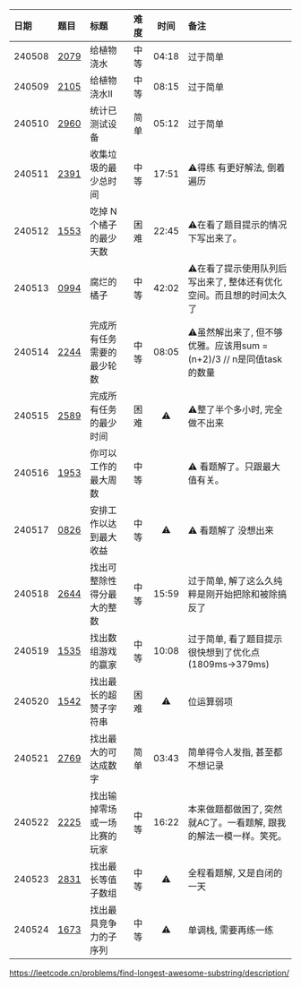 | 日期     | 题目           | 标题             | 难度 |  时间   | 备注                                              |
|:-------|:-------------|:---------------|:---|:-----:|:------------------------------------------------|
| 240508 | [2079][2079] | 给植物浇水          | 中等 | 04:18 | 过于简单                                            |
| 240509 | [2105][2105] | 给植物浇水II        | 中等 | 08:15 | 过于简单                                            |
| 240510 | [2960][2960] | 统计已测试设备        | 简单 | 05:12 | 过于简单                                            |
| 240511 | [2391][2391] | 收集垃圾的最少总时间     | 中等 | 17:51 | ⚠️得练 有更好解法, 倒着遍历                                |
| 240512 | [1553][1553] | 吃掉 N 个橘子的最少天数  | 困难 | 22:45 | ⚠️在看了题目提示的情况下写出来了。                              |
| 240513 | [0994][0994] | 腐烂的橘子          | 中等 | 42:02 | ⚠️在看了提示使用队列后写出来了, 整体还有优化空间。而且想的时间太久了            |
| 240514 | [2244][2244] | 完成所有任务需要的最少轮数  | 中等 | 08:05 | ⚠️虽然解出来了, 但不够优雅。应该用sum = (n+2)/3 // n是同值task的数量 |
| 240515 | [2589][2589] | 完成所有任务的最少时间    | 困难 |  ⚠️   | ⚠️整了半个多小时, 完全做不出来                               |
| 240516 | [1953][1953] | 你可以工作的最大周数     | 中等 |       | ⚠️ 看题解了。只跟最大值有关。                                |
| 240517 | [0826][0826] | 安排工作以达到最大收益    | 中等 |  ⚠️   | ⚠️ 看题解了 没想出来                                    |
| 240518 | [2644][2644] | 找出可整除性得分最大的整数  | 中等 | 15:59 | 过于简单, 解了这么久纯粹是刚开始把除和被除搞反了                       |
| 240519 | [1535][1535] | 找出数组游戏的赢家      | 中等 | 10:08 | 过于简单, 看了题目提示很快想到了优化点(1809ms->379ms)             |
| 240520 | [1542][1542] | 找出最长的超赞子字符串    | 困难 |  ⚠️   | 位运算弱项                                           |
| 240521 | [2769][2769] | 找出最大的可达成数字     | 简单 | 03:43 | 简单得令人发指, 甚至都不想记录                                |
| 240522 | [2225][2225] | 找出输掉零场或一场比赛的玩家 | 中等 | 16:22 | 本来做题都做困了, 突然就AC了。一看题解, 跟我的解法一模一样。笑死。            |
| 240523 | [2831][2831] | 找出最长等值子数组      | 中等 |  ⚠️   | 全程看题解, 又是自闭的一天                                  |
| 240524 | [1673][1673] | 找出最具竞争力的子序列    | 中等 |  ⚠️   | 单调栈, 需要再练一练                                     |

https://leetcode.cn/problems/find-longest-awesome-substring/description/

[0826]: https://leetcode.cn/problems/most-profit-assigning-work/description/

[0994]: https://leetcode.cn/problems/rotting-oranges/description/?envType=daily-question&envId=2024-05-13

[1535]: https://leetcode.cn/problems/find-the-winner-of-an-array-game/description

[1542]: https://leetcode.cn/problems/find-longest-awesome-substring/description/

[1553]: https://leetcode.cn/problems/minimum-number-of-days-to-eat-n-oranges/description

[1673]: https://leetcode.cn/problems/find-the-most-competitive-subsequence/description/

[1953]: https://leetcode.cn/problems/maximum-number-of-weeks-for-which-you-can-work/description/

[2079]: https://leetcode.cn/problems/watering-plants/description/

[2105]: https://leetcode.cn/problems/watering-plants-ii/description

[2225]: https://leetcode.cn/problems/find-players-with-zero-or-one-losses/description/

[2244]: https://leetcode.cn/problems/minimum-rounds-to-complete-all-tasks/description/

[2391]: https://leetcode.cn/problems/minimum-amount-of-time-to-collect-garbage/

[2589]: https://leetcode.cn/problems/minimum-time-to-complete-all-tasks/description/

[2644]: https://leetcode.cn/problems/find-the-maximum-divisibility-score/description/

[2769]: https://leetcode.cn/problems/find-the-maximum-achievable-number/description

[2960]: https://leetcode.cn/problems/count-tested-devices-after-test-operations/description/

[2831]: https://leetcode.cn/problems/find-the-longest-equal-subarray/description/